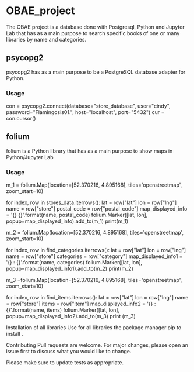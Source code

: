 # OBAE_project

The OBAE project is a database done with Postgresql, Python and Jupyter Lab that has as a main purpose to search specific books of one or many libraries by name and categories.

## psycopg2
psycopg2 has as a main purpose to be a PostgreSQL database adapter for Python.

### Usage
con = psycopg2.connect(database="store_database", user="cindy", password="Flamingosis01.", host="localhost", port="5432") cur = con.cursor()

## folium
folium is a Python library that has as a main purpose to show maps in Python/Jupyter Lab

### Usage
m_1 = folium.Map(location=[52.370216, 4.895168], tiles='openstreetmap', zoom_start=10)

for index, row in stores_data.iterrows(): lat = row["lat"] lon = row["lng"] name = row["store"] postal_code = row["postal_code"] map_displayed_info = '{} {}'.format(name, postal_code) folium.Marker([lat, lon], popup=map_displayed_info).add_to(m_1) print(m_1)

m_2 = folium.Map(location=[52.370216, 4.895168], tiles='openstreetmap', zoom_start=10)

for index, row in find_categories.iterrows(): lat = row["lat"] lon = row["lng"] name = row["store"] categories = row["category"] map_displayed_info1 = '{} : {}'.format(name, categories) folium.Marker([lat, lon], popup=map_displayed_info1).add_to(m_2) print(m_2)

m_3 =folium.Map(location=[52.370216, 4.895168], tiles='openstreetmap', zoom_start=10)

for index, row in find_items.iterrows(): lat = row["lat"] lon = row["lng"] name = row["store"] items = row["item"] map_displayed_info2 = '{} : {}'.format(name, items) folium.Marker([lat, lon], popup=map_displayed_info2).add_to(m_3) print (m_3)


Installation of all libraries
Use for all libraries the package manager pip to install .

Contributing
Pull requests are welcome. For major changes, please open an issue first to discuss what you would like to change.

Please make sure to update tests as appropriate.
